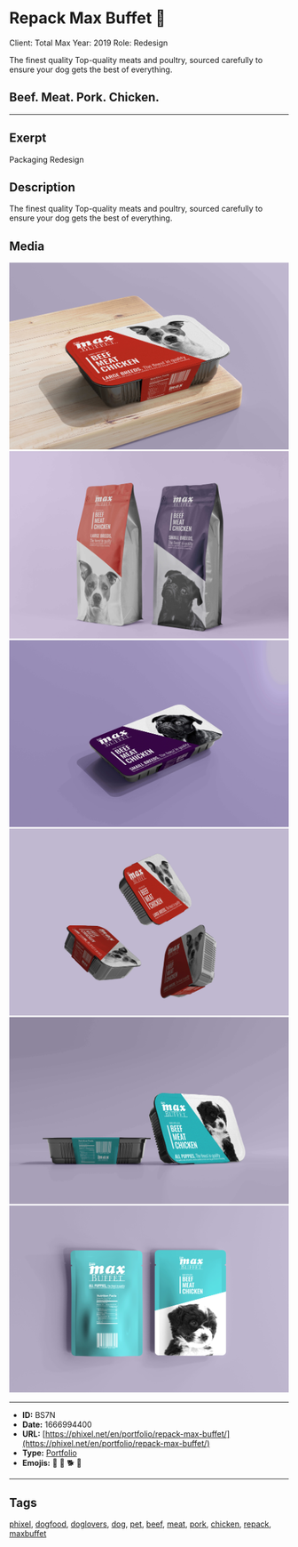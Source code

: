 # Repack Max Buffet 🐶
Client: Total Max
Year: 2019
Role: Redesign

The finest quality
Top-quality meats and poultry, sourced carefully to ensure your dog gets the best of everything.

## Beef. Meat. Pork. Chicken.


------------
## Exerpt
Packaging Redesign
## Description
The finest quality Top-quality meats and poultry, sourced carefully to ensure your dog gets the best of everything.
## Media
<img src="media/max-buffet-01-1.jpg">
<img src="media/max-buffet-02-1.jpg">
<img src="media/max-buffet-03-1.jpg">
<img src="media/max-buffet-04-1.jpg">
<img src="media/max-buffet-05-1.jpg">
<img src="media/max-buffet-06.jpg">

------------
- **ID:** BS7N
- **Date:** 1666994400
- **URL:** [https://phixel.net/en/portfolio/repack-max-buffet/](https://phixel.net/en/portfolio/repack-max-buffet/)
- **Type:** [Portfolio](#Portfolio)
- **Emojis:** 🐶 🐩 🐕 🦺

------------
## Tags
[phixel](#phixel), [dogfood](#dogfood), [doglovers](#doglovers), [dog](#dog), [pet](#pet), [beef](#beef), [meat](#meat), [pork](#pork), [chicken](#chicken), [repack](#repack), [maxbuffet](#maxbuffet)
